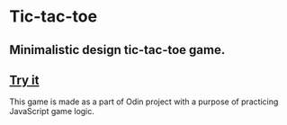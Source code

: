# Tic-tac-toe
## Minimalistic design tic-tac-toe game.
## [Try it](https://darko-bazalac.github.io/tic-tac-toe/)

This game is made as a part of Odin project with a purpose of practicing JavaScript game logic.

